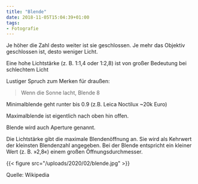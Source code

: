```yaml
---
title: "Blende"
date: 2018-11-05T15:04:39+01:00
tags:
- Fotografie
---
```


Je höher die Zahl desto weiter ist sie geschlossen.
Je mehr das Objektiv geschlossen ist, desto weniger Licht.

Eine hohe Lichtstärke (z. B. 1:1,4 oder 1:2,8) ist von großer Bedeutung bei
schlechtem Licht

Lustiger Spruch zum Merken für draußen:

> Wenn die Sonne lacht, Blende 8

Minimalblende geht runter bis 0.9 (z.B. Leica Noctilux ~20k Euro)

Maximalblende ist eigentlich nach oben hin offen.

Blende wird auch Aperture genannt.

Die Lichtstärke gibt die maximale Blendenöffnung an. Sie wird als Kehrwert
der kleinsten Blendenzahl angegeben. Bei der Blende entspricht ein kleiner
Wert (z. B. »2,8«) einem großen Öffnungsdurchmesser.

{{< figure src="/uploads/2020/02/blende.jpg" >}}

Quelle: Wikipedia
